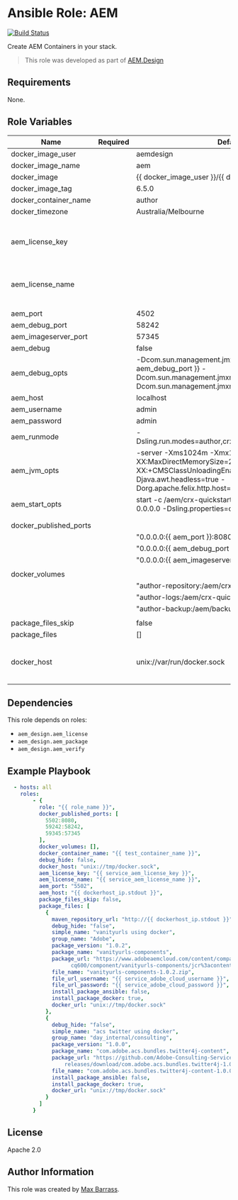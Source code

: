 # Ansible Role: AEM

[![Build Status](https://travis-ci.org/aem-design/ansible-role-aem.svg?branch=master)](https://travis-ci.org/aem-design/ansible-role-aem)

Create AEM Containers in your stack.
> This role was developed as part of
> [AEM.Design](http://aem.design/)

## Requirements

None.

## Role Variables

| Name                   	| Required 	| Default                                                                                                                                              	| Notes                                	|
|------------------------	|----------	|------------------------------------------------------------------------------------------------------------------------------------------------------	|--------------------------------------	|
| docker_image_user      	|          	| aemdesign                                                                                                                                            	|                                      	|
| docker_image_name      	|          	| aem                                                                                                                                                  	|                                      	|
| docker_image           	|          	| {{ docker_image_user }}/{{ docker_image_name }}                                                                                                      	|                                      	|
| docker_image_tag       	|          	| 6.5.0                                                                                                                                                	|                                      	|
| docker_container_name  	|          	| author                                                                                                                                               	|                                      	|
| docker_timezone        	|          	| Australia/Melbourne                                                                                                                                  	|                                      	|
|                        	|          	|                                                                                                                                                      	|                                      	|
|                        	|          	|                                                                                                                                                      	|                                      	|
| aem_license_key 	        |          	|                                                                                                                                                      	| if specified license key to use for registration|
| aem_license_name 	        |          	|                                                                                                                                                      	| if specified license name to use for registration	|
| aem_port               	|       	| 4502                                                                                                                                                 	|                                      	|
| aem_debug_port         	|          	| 58242                                                                                                                                                	|                                      	|
| aem_imageserver_port   	|          	| 57345                                                                                                                                                	|                                      	|
| aem_debug              	|          	| false                                                                                                                                                	|                                      	|
| aem_debug_opts         	|          	| -Dcom.sun.management.jmxremote.port={{ aem_debug_port }} -Dcom.sun.management.jmxremote.ssl=false -Dcom.sun.management.jmxremote.authenticate=false  	|                                      	|
| aem_host               	|          	| localhost                                                                                                                                            	|                                      	|
| aem_username           	|          	| admin                                                                                                                                                	|                                      	|
| aem_password           	|          	| admin                                                                                                                                                	|                                      	|
| aem_runmode            	|          	| -Dsling.run.modes=author,crx3,crx3tar,nosamplecontent                                                                                                	|                                      	|
| aem_jvm_opts           	|          	| -server -Xms1024m -Xmx1024m -XX:MaxDirectMemorySize=256M -XX:+CMSClassUnloadingEnabled -Djava.awt.headless=true -Dorg.apache.felix.http.host=0.0.0.0 	|                                      	|
| aem_start_opts         	|          	| start -c /aem/crx-quickstart -i launchpad -p 8080 -a 0.0.0.0 -Dsling.properties=conf/sling.properties                                                	|                                      	|
|                        	|          	|                                                                                                                                                      	|                                      	|
|                        	|          	|                                                                                                                                                      	|                                      	|
| docker_published_ports 	|          	|                                                                                                                                                      	|                                      	|
|                        	|          	| "0.0.0.0:{{ aem_port }}:8080/tcp",                                                                                                                   	|                                      	|
|                        	|          	| "0.0.0.0:{{ aem_debug_port }}:58242/tcp",                                                                                                            	|                                      	|
|                        	|          	| "0.0.0.0:{{ aem_imageserver_port }}:57345/tcp"                                                                                                       	|                                      	|
|                        	|          	|                                                                                                                                                      	|                                      	|
| docker_volumes         	|          	|                                                                                                                                                      	|                                      	|
|                        	|          	| "author-repository:/aem/crx-quickstart/repository:z",                                                                                                	|                                      	|
|                        	|          	| "author-logs:/aem/crx-quickstart/logs:z",                                                                                                            	|                                      	|
|                        	|          	| "author-backup:/aem/backup:z"                                                                                                                        	|                                      	|
|                        	|          	|                                                                                                                                                      	|                                      	|
| package_files_skip     	|          	| false                                                                                                                                                	|                                      	|
| package_files          	|          	| []                                                                                                                                                   	|                                      	|
|                        	|          	|                                                                                                                                                      	|                                      	|
| docker_host                |           | unix://var/run/docker.sock | host where to run the docker container |
|                        	|          	|                                                                                                                                                      	|                                      	|


## Dependencies

This role depends on roles:
 
- `aem_design.aem_license`
- `aem_design.aem_package`
- `aem_design.aem_verify`

## Example Playbook

```yaml
  - hosts: all
    roles:
        - {
          role: "{{ role_name }}",
          docker_published_ports: [
            5502:8080,
            59242:58242,
            59345:57345
          ],
          docker_volumes: [],
          docker_container_name: "{{ test_container_name }}",
          debug_hide: false,
          docker_host: "unix://tmp/docker.sock",
          aem_license_key: "{{ service_aem_license_key }}",
          aem_license_name: "{{ service_aem_license_name }}",
          aem_port: "5502",
          aem_host: "{{ dockerhost_ip.stdout }}",
          package_files_skip: false,
          package_files: [
            {
              maven_repository_url: "http://{{ dockerhost_ip.stdout }}",
              debug_hide: "false",
              simple_name: "vanityurls using docker",
              group_name: "Adobe",
              package_version: "1.0.2",
              package_name: "vanityurls-components",
              package_url: "https://www.adobeaemcloud.com/content/companies/public/adobe/packages/\
                    cq600/component/vanityurls-components/jcr%3acontent/package/file.res/vanityurls-components-1.0.2.zip",
              file_name: "vanityurls-components-1.0.2.zip",
              file_url_username: "{{ service_adobe_cloud_username }}",
              file_url_password: "{{ service_adobe_cloud_password }}",
              install_package_ansible: false,
              install_package_docker: true,
              docker_url: "unix://tmp/docker.sock"
            },
            {
              debug_hide: "false",
              simple_name: "acs twitter using docker",
              group_name: "day_internal/consulting",
              package_version: "1.0.0",
              package_name: "com.adobe.acs.bundles.twitter4j-content",
              package_url: "https://github.com/Adobe-Consulting-Services/com.adobe.acs.bundles.twitter4j/\
                  releases/download/com.adobe.acs.bundles.twitter4j-1.0.0/com.adobe.acs.bundles.twitter4j-content-1.0.0.zip",
              file_name: "com.adobe.acs.bundles.twitter4j-content-1.0.0.zip",
              install_package_ansible: false,
              install_package_docker: true,
              docker_url: "unix://tmp/docker.sock"
            }
          ]
        }
```

## License

Apache 2.0

## Author Information

This role was created by [Max Barrass](https://aem.design/).